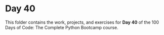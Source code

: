 # Day 40

This folder contains the work, projects, and exercises for **Day 40** of the 100 Days of Code: The Complete Python Bootcamp course.
